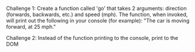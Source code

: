 Challenge 1: Create a function called 'go' that takes 2 arguments: direction (forwards, backwards, etc.) and speed (mph). The function, when invoked, will print out the following in your console (for example): "The car is moving forward, at 25 mph."



Challenge 2: Instead of the function printing to the console, print to the DOM 